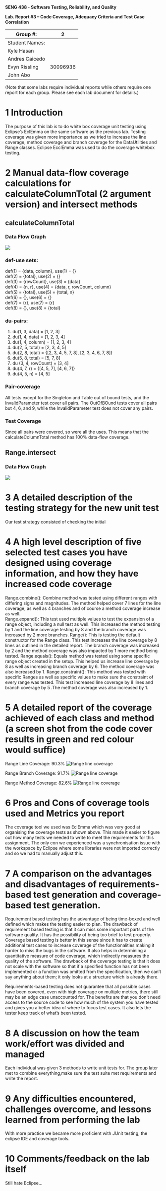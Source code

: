 **SENG 438 - Software Testing, Reliability, and Quality**

**Lab. Report #3 – Code Coverage, Adequacy Criteria and Test Case Correlation**

| Group \#:      |   2  |
| -------------- | --- |
| Student Names: |     |
|         Kyle Hasan     |     |
|         Andres Caicedo    |     |
|         Evyn Rissling       |  30096936   |
|         John Abo      |     |

(Note that some labs require individual reports while others require one report
for each group. Please see each lab document for details.)

# 1 Introduction

The purpose of this lab is to do white box coverage unit testing using Eclipse’s EclEmma on the same software as the previous lab. Testing coverage was given more importance as we tried to increase the line coverage, method coverage and branch coverage for the DataUtilities and Range classes. Eclipse EcclEmma was used to do the coverage whitebox testing. 

# 2 Manual data-flow coverage calculations for calculateColumnTotal (2 argument version) and intersect methods

## calculateColumnTotal ##
### Data Flow Graph ###
![](images/dfg1.png)

### def-use sets: ###
  def(1) = {data, column}, use(1) = {}  
  def(2) = {total}, use(2) = {}  
  def(3) = {rowCount}, use(3) = {data}  
  def(4) = {n, r}, use(4) = {data, r, rowCount, column}  
  def(5) = {total}, use(5) = {total, n}  
  def(6) = {}, use(6) = {}  
  def(7) = {r}, use(7) = {r}  
  def(8) = {}, use(8) = {total}  

### du-pairs: ###
  1. du(1, 3, data) = [1, 2, 3]
  2. du(1, 4, data) = [1, 2, 3, 4]
  3. du(1, 4, column) = [1, 2, 3, 4]
  4. du(2, 5, total) = [2, 3, 4, 5]
  5. du(2, 8, total) = {[2, 3, 4, 5, 7, 8], [2, 3, 4, 6, 7, 8]}
  6. du(5, 8, total) = [5, 7, 8]
  7. du (3, 4, rowCount) = [3, 4]
  8. du(4, 7, r) = {[4, 5, 7], [4, 6, 7]}
  9. du(4, 5, n) = [4, 5]

### Pair-coverage ###
All tests except for the Singleton and Table out of bound tests, and the InvalidParameter test cover all pairs. The OutOfBOund tests cover all pairs but 4, 6, and 9, while the InvalidParameter test does not cover any pairs.

### Test Coverage ###
Since all pairs were covered, so were all the uses. This means that the calculateColumnTotal method has 100% data-flow coverage.


## Range.intersect ##
### Data Flow Graph ###
![](images/dfg2.png)

# 3 A detailed description of the testing strategy for the new unit test

Our test strategy consisted of checking the initial 

# 4 A high level description of five selected test cases you have designed using coverage information, and how they have increased code coverage

Range.combine(): Combine method was tested using different ranges with differing signs and magnitudes. The method helped cover 7 lines for the line coverage, as well as 4 branches and of course a method coverage increase as well.  
Range.expand():  This test used multiple values to test the expansion of a range object, including a null test as well. This increased the method testing by 1 and the line coverage testing by 8 and the branch coverage was increased by 2 more branches.
Range(): This is testing the default constructor for the Range class. This test increases the line coverage by 8 lines as outlined in the detailed report. The branch coverage was increased by 2 and the method coverage was also impacted by 1 more method being tested. 
Range.equals(): Equals method was tested using some specific range object created in the setup. This helped us increase line coverage by 8 as well as increasing branch coverage by 6. The method coverage was also increased by 1. 
Range.constraint(): This method was tested with specific Ranges as well as specific values to make sure the constraint of every range was tested. This test increased line coverage by 8 lines and branch coverage by 5 .The method coverage was also increased by 1. 


# 5 A detailed report of the coverage achieved of each class and method (a screen shot from the code cover results in green and red colour would suffice)

Range Line Coverage: 90.3%
![Range line coverage](/images/rangeline.png)

Range Branch Coverage: 91.7%
![Range line coverage](/images/rangebranch.png)

Range Method Coverage: 82.6%
![Range line coverage](/images/rangemethod.png)


# 6 Pros and Cons of coverage tools used and Metrics you report

The coverage tool we used was EclEmma which was very good at organising the coverage tests as shown above. This made it easier to figure out how many tests we needed to write to meet the requirements for this assignment. The only con we experienced was a synchronisation issue with the workspace by Eclipse where some libraries were not imported correctly and so we had to manually adjust this. 

# 7 A comparison on the advantages and disadvantages of requirements-based test generation and coverage-based test generation.

Requirement based testing has the advantage of being time-boxed and well defined which makes the testing easier to plan. The drawback of requirement based testing is that it can miss some important parts of the software quality. It has the possibility of being too brief to test properly. Coverage based testing is better in this sense since it has to create additional test cases to increase coverage of the functionalities making it harder to miss the bugs in the software. It also helps in determining a quantitative measure of code coverage, which indirectly measures the quality of the software. The drawback of the coverage testing is that it does not scale with the software so that if a specified function has not been implemented or a function was omitted from the specification, then we can’t say anything about them; it only looks at a structure which is already there.

Requirements-based testing does not guarantee that all possible cases have been covered, even with high coverage on multiple metrics, there still may be an edge case unaccounted for. The benefits are that you don’t need access to the source code to see how much of the system you have tested and gives you a better idea of where to focus test cases. It also lets the tester keep track of what’s been tested.

# 8 A discussion on how the team work/effort was divided and managed

Each individual was given 3 methods to write unit tests for. The group later met to combine everything,make sure the test suite met requirements and write the report.

# 9 Any difficulties encountered, challenges overcome, and lessons learned from performing the lab

With more practice we became more proficient with JUnit testing, the eclipse IDE and coverage tools. 

# 10 Comments/feedback on the lab itself

Still hate Eclipse…
